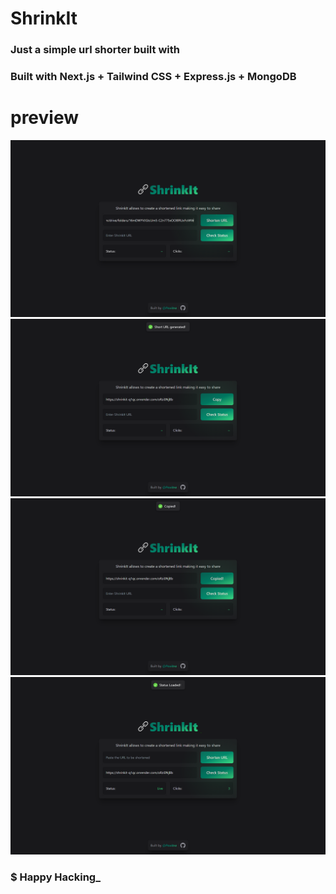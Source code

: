 # ShrinkIt

### Just a simple url shorter built with

### Built with Next.js + Tailwind CSS + Express.js + MongoDB

# preview

<img src="preview/pre1.png">
<img src="preview/pre2.png">
<img src="preview/pre3.png">
<img src="preview/pre4.png">

### $ Happy Hacking\_

